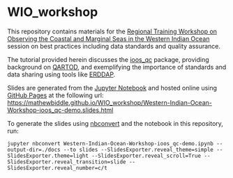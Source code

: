 # WIO_workshop
This repository contains materials for the [Regional Training Workshop on Observing the Coastal and Marginal Seas in the Western Indian Ocean](https://www.clivar.org/events/regional-training-workshop-observing-coastal-and-marginal-seas-western-indian-ocean) 
session on best practices including data standards and quality assurance.

The tutorial provided herein discusses the [ioos_qc](https://github.com/ioos/ioos_qc) package, providing background on 
[QARTOD](https://ioos.noaa.gov/project/qartod/), and exemplifying the importance of standards and data sharing using 
tools like [ERDDAP](https://coastwatch.pfeg.noaa.gov/erddap/index.html).

Slides are generated from the [Jupyter Notebook](https://github.com/MathewBiddle/WIO_workshop/blob/main/Western-Indian-Ocean-Workshop-ioos_qc-demo.ipynb) 
and hosted online using [GitHub Pages](https://pages.github.com/) at the following url: 
<https://mathewbiddle.github.io/WIO_workshop/Western-Indian-Ocean-Workshop-ioos_qc-demo.slides.html>

To generate the slides using [nbconvert](https://nbconvert.readthedocs.io/en/latest/usage.html) and the notebook in this
repository, run:
```shell
jupyter nbconvert Western-Indian-Ocean-Workshop-ioos_qc-demo.ipynb --output-dir=./docs --to slides --SlidesExporter.reveal_theme=simple --SlidesExporter.theme=light --SlidesExporter.reveal_scroll=True --SlidesExporter.reveal_transition=slide --SlidesExporter.reveal_number=c/t
```

